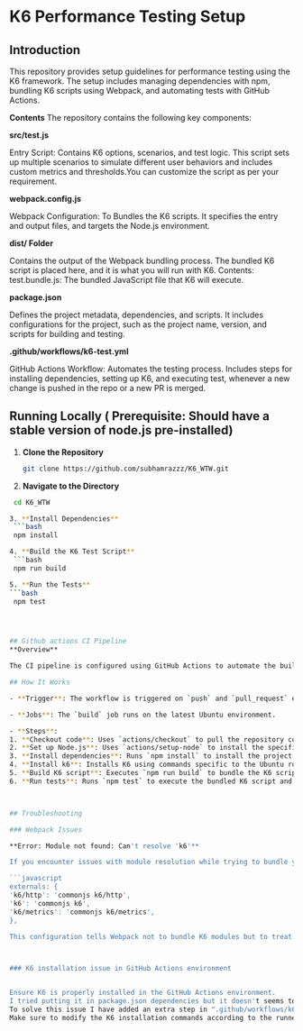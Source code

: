 # K6 Performance Testing Setup

## Introduction

This repository provides setup guidelines for performance testing using the K6 framework. The setup includes managing dependencies with npm, bundling K6 scripts using Webpack, and automating tests with GitHub Actions.

**Contents**
The repository contains the following key components:

**src/test.js**

Entry Script: Contains K6 options, scenarios, and test logic. This script sets up multiple scenarios to simulate different user behaviors and includes custom metrics and thresholds.You can customize the script as per your requirement.

**webpack.config.js**

Webpack Configuration: To Bundles the K6 scripts. It specifies the entry and output files, and targets the Node.js environment.

**dist/ Folder**

Contains the output of the Webpack bundling process. The bundled K6 script is placed here, and it is what you will run with K6.
Contents:
test.bundle.js: The bundled JavaScript file that K6 will execute.

**package.json**

Defines the project metadata, dependencies, and scripts. It includes configurations for the project, such as the project name, version, and scripts for building and testing.

**.github/workflows/k6-test.yml**

GitHub Actions Workflow: Automates the testing process. Includes steps for installing dependencies, setting up K6, and executing test, whenever a new change is pushed in the repo or a new PR is merged.

## Running Locally ( Prerequisite: Should have a stable version of node.js pre-installed)

1. **Clone the Repository**

   ```bash
   git clone https://github.com/subhamrazzz/K6_WTW.git

   ```

2. **Navigate to the Directory**

````bash
 cd K6_WTW

3. **Install Dependencies**
 ```bash
 npm install

4. **Build the K6 Test Script**
 ```bash
 npm run build

5. **Run the Tests**
```bash
 npm test




## Github actions CI Pipeline
**Overview**

The CI pipeline is configured using GitHub Actions to automate the build and test processes for this project. It ensures that tests are executed automatically on code changes.

## How It Works

- **Trigger**: The workflow is triggered on `push` and `pull_request` events to the `main` branch. This means the CI pipeline runs whenever changes are pushed to the `main` branch or when a pull request targeting `main` is created or updated.

- **Jobs**: The `build` job runs on the latest Ubuntu environment.

- **Steps**:
1. **Checkout code**: Uses `actions/checkout` to pull the repository code into the workflow.
2. **Set up Node.js**: Uses `actions/setup-node` to install the specified version of Node.js.
3. **Install dependencies**: Runs `npm install` to install the project dependencies defined in `package.json`.
4. **Install k6**: Installs K6 using commands specific to the Ubuntu runner.
5. **Build K6 script**: Executes `npm run build` to bundle the K6 script using Webpack.
6. **Run tests**: Runs `npm test` to execute the bundled K6 script and perform the performance tests.



## Troubleshooting

### Webpack Issues

**Error: Module not found: Can't resolve 'k6'**

If you encounter issues with module resolution while trying to bundle your K6 script with Webpack, try adding the following code to your `webpack.config.js`:

```javascript
externals: {
'k6/http': 'commonjs k6/http',
'k6': 'commonjs k6',
'k6/metrics': 'commonjs k6/metrics',
},

This configuration tells Webpack not to bundle K6 modules but to treat them as external dependencies that K6 will provide at runtime.



### K6 installation issue in GitHub Actions environment


Ensure K6 is properly installed in the GitHub Actions environment.
I tried putting it in package.json dependencies but it doesn't seems to get installed in the Github Actions runner through "npm install".
To solve this issue I have added an extra step in ".github/workflows/k6-test.yml" to additionally install K6 after npm install is finished.
Make sure to modify the K6 installation commands according to the runner type you are using (e.g., Windows, macOS, etc.).
````
